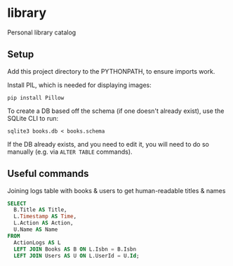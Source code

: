 # library
Personal library catalog

## Setup

Add this project directory to the PYTHONPATH, to ensure imports work.

Install PIL, which is needed for displaying images:

```
pip install Pillow
```

To create a DB based off the schema (if one doesn't already exist), use the
SQLite CLI to run:

```
sqlite3 books.db < books.schema
```

If the DB already exists, and you need to edit it, you will need to do so
manually (e.g. via `ALTER TABLE` commands).

## Useful commands

Joining logs table with books & users to get human-readable titles & names

```sql
SELECT
  B.Title AS Title,
  L.Timestamp AS Time,
  L.Action AS Action,
  U.Name AS Name
FROM
  ActionLogs AS L
  LEFT JOIN Books AS B ON L.Isbn = B.Isbn
  LEFT JOIN Users AS U ON L.UserId = U.Id;
```